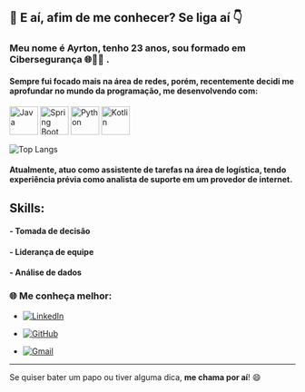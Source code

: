 ## 👋 E aí, afim de me conhecer? Se liga aí 👇

### Meu nome é Ayrton, tenho 23 anos, sou formado em Cibersegurança 🌐👨‍💻 .

#### Sempre fui focado mais na área de redes, porém, recentemente decidi me aprofundar no mundo da programação, me desenvolvendo com:

<p align="left">
  <img src="https://cdn.jsdelivr.net/gh/devicons/devicon/icons/java/java-original.svg" alt="Java" width="50" height="50"/>
  <img src="https://cdn.jsdelivr.net/gh/devicons/devicon/icons/spring/spring-original.svg" alt="Spring Boot" width="50" height="50"/>
  <img src="https://cdn.jsdelivr.net/gh/devicons/devicon/icons/python/python-original.svg" alt="Python" width="50" height="50"/>
  <img src="https://cdn.jsdelivr.net/gh/devicons/devicon/icons/kotlin/kotlin-original.svg" alt="Kotlin" width="50" height="50"/>
</p>

![Top Langs](https://github-readme-stats.vercel.app/api/top-langs/?TonGonzalez=TonGonzalez&layout=compact)


#### Atualmente, atuo como assistente de tarefas na área de logística, tendo experiência prévia como analista de suporte em um provedor de internet.

## Skills:
#### - Tomada de decisão
#### - Liderança de equipe
#### - Análise de dados

### 🌐 Me conheça melhor:

- [![LinkedIn](https://img.shields.io/badge/LinkedIn-0077B5?style=for-the-badge&logo=linkedin&logoColor=white)](https://www.linkedin.com/in/ayrton-ivan-souza/)

- [![GitHub](https://img.shields.io/badge/GitHub-100000?style=for-the-badge&logo=github&logoColor=white)](https://github.com/TonGonzalez)
- [![Gmail](https://img.shields.io/badge/Gmail-333333?style=for-the-badge&logo=gmail&logoColor=red)](mailto:ayrton.souzaprofissional@gmail.com)
  
---

Se quiser bater um papo ou tiver alguma dica, **me chama por aí**! 😄
